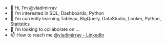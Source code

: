 - 👋 Hi, I’m @vladimirrav
- 👀 I’m interested in SQL, Dashboards, Python
- 🌱 I’m currently learning Tableau, BigQuery, DataStudio, Looker, Python, Statistics
- 💞️ I’m looking to collaborate on ...
- 📫 How to reach me [@vladimirrav - LinkedIn](https://www.linkedin.com/in/vladimirrav/?lipi=urn%3Ali%3Apage%3Ad_flagship3_notifications%3BP%2FmtABofQaOWZpPHv6vcsQ%3D%3D)

<!---
vladimirrav/vladimirrav is a ✨ special ✨ repository because its `README.md` (this file) appears on your GitHub profile.
You can click the Preview link to take a look at your changes.
--->
